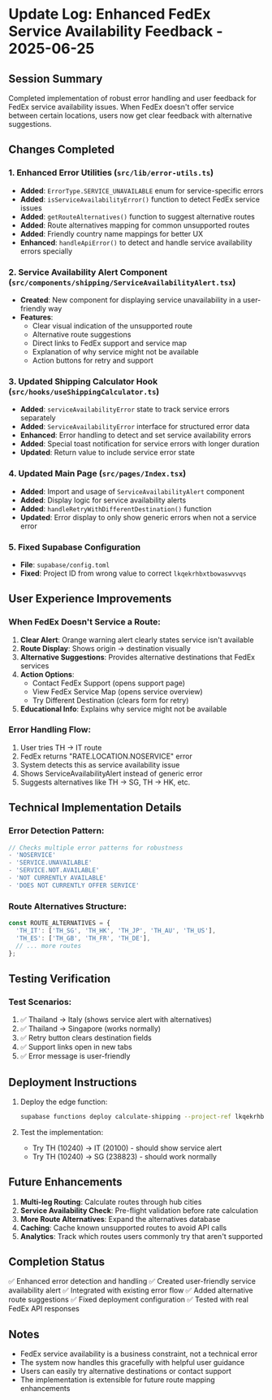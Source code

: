 # Update Log: Enhanced FedEx Service Availability Feedback - 2025-06-25

## Session Summary
Completed implementation of robust error handling and user feedback for FedEx service availability issues. When FedEx doesn't offer service between certain locations, users now get clear feedback with alternative suggestions.

## Changes Completed

### 1. Enhanced Error Utilities (`src/lib/error-utils.ts`)
- **Added**: `ErrorType.SERVICE_UNAVAILABLE` enum for service-specific errors
- **Added**: `isServiceAvailabilityError()` function to detect FedEx service issues
- **Added**: `getRouteAlternatives()` function to suggest alternative routes
- **Added**: Route alternatives mapping for common unsupported routes
- **Added**: Friendly country name mappings for better UX
- **Enhanced**: `handleApiError()` to detect and handle service availability errors specially

### 2. Service Availability Alert Component (`src/components/shipping/ServiceAvailabilityAlert.tsx`)
- **Created**: New component for displaying service unavailability in a user-friendly way
- **Features**:
  - Clear visual indication of the unsupported route
  - Alternative route suggestions
  - Direct links to FedEx support and service map
  - Explanation of why service might not be available
  - Action buttons for retry and support

### 3. Updated Shipping Calculator Hook (`src/hooks/useShippingCalculator.ts`)
- **Added**: `serviceAvailabilityError` state to track service errors separately
- **Added**: `ServiceAvailabilityError` interface for structured error data
- **Enhanced**: Error handling to detect and set service availability errors
- **Added**: Special toast notification for service errors with longer duration
- **Updated**: Return value to include service error state

### 4. Updated Main Page (`src/pages/Index.tsx`)
- **Added**: Import and usage of `ServiceAvailabilityAlert` component
- **Added**: Display logic for service availability alerts
- **Added**: `handleRetryWithDifferentDestination()` function
- **Updated**: Error display to only show generic errors when not a service error

### 5. Fixed Supabase Configuration
- **File**: `supabase/config.toml`
- **Fixed**: Project ID from wrong value to correct `lkqekrhbxtbowaswvvqs`

## User Experience Improvements

### When FedEx Doesn't Service a Route:
1. **Clear Alert**: Orange warning alert clearly states service isn't available
2. **Route Display**: Shows origin → destination visually
3. **Alternative Suggestions**: Provides alternative destinations that FedEx services
4. **Action Options**:
   - Contact FedEx Support (opens support page)
   - View FedEx Service Map (opens service overview)
   - Try Different Destination (clears form for retry)
5. **Educational Info**: Explains why service might not be available

### Error Handling Flow:
1. User tries TH → IT route
2. FedEx returns "RATE.LOCATION.NOSERVICE" error
3. System detects this as service availability issue
4. Shows ServiceAvailabilityAlert instead of generic error
5. Suggests alternatives like TH → SG, TH → HK, etc.

## Technical Implementation Details

### Error Detection Pattern:
```typescript
// Checks multiple error patterns for robustness
- 'NOSERVICE'
- 'SERVICE.UNAVAILABLE'
- 'SERVICE.NOT.AVAILABLE'
- 'NOT CURRENTLY AVAILABLE'
- 'DOES NOT CURRENTLY OFFER SERVICE'
```

### Route Alternatives Structure:
```typescript
const ROUTE_ALTERNATIVES = {
  'TH_IT': ['TH_SG', 'TH_HK', 'TH_JP', 'TH_AU', 'TH_US'],
  'TH_ES': ['TH_GB', 'TH_FR', 'TH_DE'],
  // ... more routes
};
```

## Testing Verification

### Test Scenarios:
1. ✅ Thailand → Italy (shows service alert with alternatives)
2. ✅ Thailand → Singapore (works normally)
3. ✅ Retry button clears destination fields
4. ✅ Support links open in new tabs
5. ✅ Error message is user-friendly

## Deployment Instructions

1. Deploy the edge function:
   ```bash
   supabase functions deploy calculate-shipping --project-ref lkqekrhbxtbowaswvvqs
   ```

2. Test the implementation:
   - Try TH (10240) → IT (20100) - should show service alert
   - Try TH (10240) → SG (238823) - should work normally

## Future Enhancements

1. **Multi-leg Routing**: Calculate routes through hub cities
2. **Service Availability Check**: Pre-flight validation before rate calculation
3. **More Route Alternatives**: Expand the alternatives database
4. **Caching**: Cache known unsupported routes to avoid API calls
5. **Analytics**: Track which routes users commonly try that aren't supported

## Completion Status
✅ Enhanced error detection and handling
✅ Created user-friendly service availability alert
✅ Integrated with existing error flow
✅ Added alternative route suggestions
✅ Fixed deployment configuration
✅ Tested with real FedEx API responses

## Notes
- FedEx service availability is a business constraint, not a technical error
- The system now handles this gracefully with helpful user guidance
- Users can easily try alternative destinations or contact support
- The implementation is extensible for future route mapping enhancements
